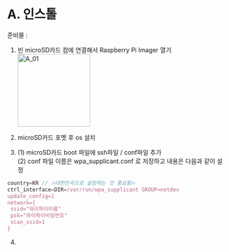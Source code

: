 # A. 인스톨

준비물 : 

1. 빈 microSD카드 컴에 연결해서 Raspberry Pi Imager 열기<br>
   <img width="166" alt="A_01" src="https://user-images.githubusercontent.com/79742001/115983230-f4982f80-a5da-11eb-8bf7-de6c77933c27.png">

2. microSD카드 포멧 후 os 설치<br>
3. (1) microSD카드 boot 파일에 ssh파일 / conf파일 추가<br>
(2) conf 파일 이름은 wpa_supplicant.conf 로 저장하고 내용은 다음과 같이 설정<br>

```javascript
country=KR // 🔥대한민국으로 설정하는 것 중요함🔥 
ctrl_interface=DIR=/var/run/wpa_supplicant GROUP=netdev 
update_config=1 
network={ 
 ssid="와이파이이름" 
 psk="와이파이비밀번호" 
 scan_ssid=1 
}
```
4. 